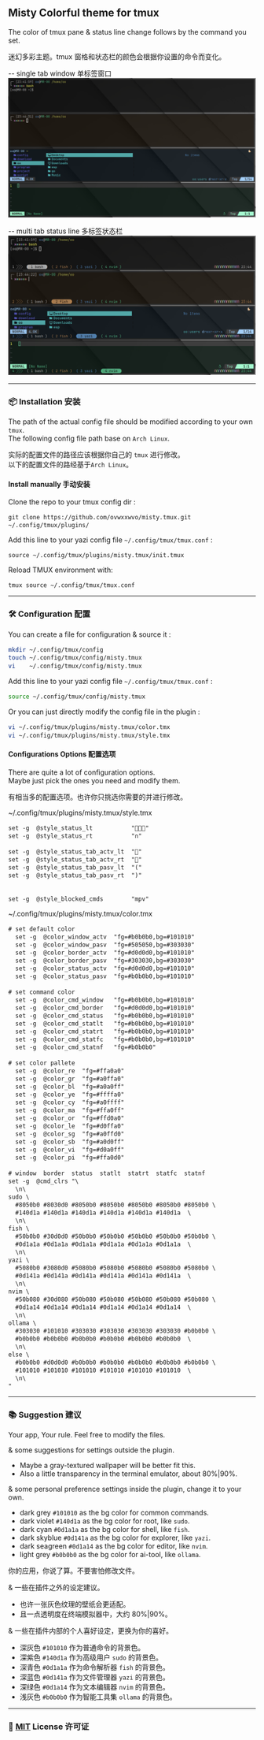 ## Misty Colorful theme for tmux  

The color of tmux pane & status line change follows by the command you set.  

迷幻多彩主题。tmux 窗格和状态栏的颜色会根据你设置的命令而变化。  

-- single tab window     单标签窗口  
![screenshot](screenshot/window.png)  

-- multi tab status line 多标签状态栏  
![screenshot](screenshot/status.png)  

----  

### 📦 Installation 安装  

The path of the actual config file should be modified according to your own `tmux`.  
The following config file path base on `Arch Linux`.  

实际的配置文件的路径应该根据你自己的 `tmux` 进行修改。  
以下的配置文件的路经基于`Arch Linux`。  

#### Install manually 手动安装  

Clone the repo to your tmux config dir :  
```  
git clone https://github.com/ovwxxwvo/misty.tmux.git ~/.config/tmux/plugins/  
```  
Add this line to your yazi config file `~/.config/tmux/tmux.conf` :  
```  
source ~/.config/tmux/plugins/misty.tmux/init.tmux  
```  
Reload TMUX environment with:  
```  
tmux source ~/.config/tmux/tmux.conf  
```  

----  

### 🛠️ Configuration 配置  

You can create a file for configuration & source it :  
```sh  
mkdir ~/.config/tmux/config  
touch ~/.config/tmux/config/misty.tmux  
vi    ~/.config/tmux/config/misty.tmux  
```  
Add this line to your yazi config file `~/.config/tmux/tmux.conf` :  
```sh  
source ~/.config/tmux/config/misty.tmux  
```  

Or you can just directly modify the config file in the plugin :  
```sh  
vi ~/.config/tmux/plugins/misty.tmux/color.tmx  
vi ~/.config/tmux/plugins/misty.tmux/style.tmx  
```  

#### Configurations Options 配置选项  

There are quite a lot of configuration options.  
Maybe just pick the ones you need and modify them.  

有相当多的配置选项。也许你只挑选你需要的并进行修改。  

~/.config/tmux/plugins/misty.tmux/style.tmx  
```tmux  
set -g  @style_status_lt           ""  
set -g  @style_status_rt           "∩"  

set -g  @style_status_tab_actv_lt  ""  
set -g  @style_status_tab_actv_rt  ""  
set -g  @style_status_tab_pasv_lt  "("  
set -g  @style_status_tab_pasv_rt  ")"  


set -g  @style_blocked_cmds        "mpv"  
```  

~/.config/tmux/plugins/misty.tmux/color.tmx  
```tmux  
# set default color  
  set -g  @color_window_actv  "fg=#b0b0b0,bg=#101010"  
  set -g  @color_window_pasv  "fg=#505050,bg=#303030"  
  set -g  @color_border_actv  "fg=#d0d0d0,bg=#101010"  
  set -g  @color_border_pasv  "fg=#303030,bg=#303030"  
  set -g  @color_status_actv  "fg=#d0d0d0,bg=#101010"  
  set -g  @color_status_pasv  "fg=#b0b0b0,bg=#101010"  

# set command color  
  set -g  @color_cmd_window   "fg=#b0b0b0,bg=#101010"  
  set -g  @color_cmd_border   "fg=#d0d0d0,bg=#101010"  
  set -g  @color_cmd_status   "fg=#b0b0b0,bg=#101010"  
  set -g  @color_cmd_statlt   "fg=#b0b0b0,bg=#101010"  
  set -g  @color_cmd_statrt   "fg=#b0b0b0,bg=#101010"  
  set -g  @color_cmd_statfc   "fg=#b0b0b0,bg=#101010"  
  set -g  @color_cmd_statnf   "fg=#b0b0b0"  

# set color pallete  
  set -g  @color_re  "fg=#ffa0a0"  
  set -g  @color_gr  "fg=#a0ffa0"  
  set -g  @color_bl  "fg=#a0a0ff"  
  set -g  @color_ye  "fg=#ffffa0"  
  set -g  @color_cy  "fg=#a0ffff"  
  set -g  @color_ma  "fg=#ffa0ff"  
  set -g  @color_or  "fg=#ffd0a0"  
  set -g  @color_le  "fg=#d0ffa0"  
  set -g  @color_sg  "fg=#a0ffd0"  
  set -g  @color_sb  "fg=#a0d0ff"  
  set -g  @color_vi  "fg=#d0a0ff"  
  set -g  @color_pi  "fg=#ffa0d0"  

# window  border  status  statlt  statrt  statfc  statnf  
set -g  @cmd_clrs "\  
  \n\  
sudo \  
  #8050b0 #8030d0 #8050b0 #8050b0 #8050b0 #8050b0 #8050b0 \  
  #140d1a #140d1a #140d1a #140d1a #140d1a #140d1a  \  
  \n\  
fish \  
  #50b0b0 #30d0d0 #50b0b0 #50b0b0 #50b0b0 #50b0b0 #50b0b0 \  
  #0d1a1a #0d1a1a #0d1a1a #0d1a1a #0d1a1a #0d1a1a  \  
  \n\  
yazi \  
  #5080b0 #3080d0 #5080b0 #5080b0 #5080b0 #5080b0 #5080b0 \  
  #0d141a #0d141a #0d141a #0d141a #0d141a #0d141a  \  
  \n\  
nvim \  
  #50b080 #30d080 #50b080 #50b080 #50b080 #50b080 #50b080 \  
  #0d1a14 #0d1a14 #0d1a14 #0d1a14 #0d1a14 #0d1a14  \  
  \n\  
ollama \  
  #303030 #101010 #303030 #303030 #303030 #303030 #b0b0b0 \  
  #b0b0b0 #b0b0b0 #b0b0b0 #b0b0b0 #b0b0b0 #b0b0b0  \  
  \n\  
else \  
  #b0b0b0 #d0d0d0 #b0b0b0 #b0b0b0 #b0b0b0 #b0b0b0 #b0b0b0 \  
  #101010 #101010 #101010 #101010 #101010 #101010  \  
  \n\  
"  
```  

----  

### 📚 Suggestion 建议  

Your app, Your rule. Feel free to modify the files.  

& some suggestions for settings outside the plugin.  
- Maybe a gray-textured wallpaper will be better fit this.  
- Also a little transparency in the terminal emulator, about 80%|90%.  

& some personal preference settings inside the plugin, change it to your own.  
- dark  grey     `#101010` as the bg color for common commands.  
- dark  violet   `#140d1a` as the bg color for root,     like `sudo`.  
- dark  cyan     `#0d1a1a` as the bg color for shell,    like `fish`.  
- dark  skyblue  `#0d141a` as the bg color for explorer, like `yazi`.  
- dark  seagreen `#0d1a14` as the bg color for editor,   like `nvim`.  
- light grey     `#b0b0b0` as the bg color for ai-tool,  like `ollama`.  

你的应用，你说了算。不要害怕修改文件。  

& 一些在插件之外的设定建议。  
- 也许一张灰色纹理的壁纸会更适配。  
- 且一点透明度在终端模拟器中，大约 80%|90%。  

& 一些在插件内部的个人喜好设定，更换为你的喜好。  
- 深灰色 `#101010` 作为普通命令的背景色。  
- 深紫色 `#140d1a` 作为高级用户   `sudo`   的背景色。  
- 深青色 `#0d1a1a` 作为命令解析器 `fish`   的背景色。  
- 深蓝色 `#0d141a` 作为文件管理器 `yazi`   的背景色。  
- 深绿色 `#0d1a14` 作为文本编辑器 `nvim`   的背景色。  
- 浅灰色 `#b0b0b0` 作为智能工具集 `ollama` 的背景色。  

----  

### 📜 [MIT](LICENSE) License 许可证  


